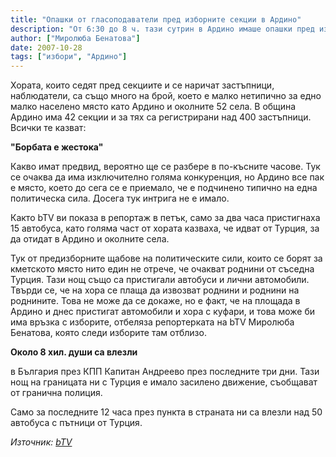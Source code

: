 ```yaml
---
title: "Опашки от гласоподаватели пред изборните секции в Ардино"
description: "От 6:30 до 8 ч. тази сутрин в Ардино имаше опашки пред изборните секции. Трима са кандидатите за кмет: на ГЕРБ – Александър Гаджалов, на ДПС – Ресми Мурад, третият кандидат е на „Новото време“, който е подкрепен и от БСП."
author: ["Миролюба Бенатова"]
date: 2007-10-28
tags: ["избори", "Ардино"]
---
```


Хората, които седят пред секциите и се наричат застъпници, наблюдатели, са също много на брой, което е малко нетипично за едно малко населено място като Ардино и околните 52 села. В община Ардино има 42 секции и за тях са регистрирани над 400 застъпници. Всички те казват:

**"Борбата е жестока"**

Какво имат предвид, вероятно ще се разбере в по-късните часове. Тук се очаква да има изключително голяма конкуренция, но Ардино все пак е място, което до сега се е приемало, че е подчинено типично на една политическа сила. Досега тук интрига не е имало.

Както bTV ви показа в репортаж в петък, само за два часа пристигнаха 15 автобуса, като голяма част от хората казваха, че идват от Турция, за да отидат в Ардино и околните села.

Тук от предизборните щабове на политическите сили, които се борят за кметското място нито един не отрече, че очакват роднини от съседна Турция. Тази нощ също са пристигали автобуси и лични автомобили. Твърди се, че на хора се плаща да извозват роднини и роднини на роднините. Това не може да се докаже, но е факт, че на площада в Ардино и днес пристигат автомобили и хора с куфари, и това може би има връзка с изборите, отбеляза репортерката на bTV Миролюба Бенатова, която следи изборите там отблизо.

**Около 8 хил. души са влезли**

в България през КПП Капитан Андреево през последните три дни. Тази нощ на границата ни с Турция е имало засилено движение, съобщават от гранична полиция.

Само за последните 12 часа през пункта в страната ни са влезли над 50 автобуса с пътници от Турция.

*Източник: [bTV](https://btvnovinite.bg/61153-Opashki_ot_glasopodavateli_pred_izbornite_sektsii_v_Ardino.html)*
